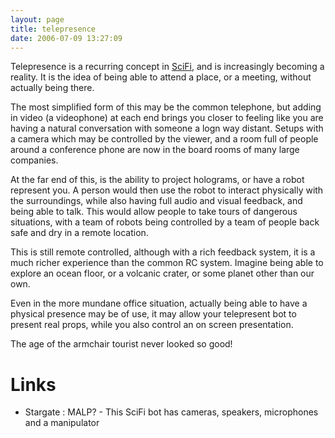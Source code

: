 ```yaml
---
layout: page
title: telepresence
date: 2006-07-09 13:27:09
---
```

<p>Telepresence is a recurring concept in <a class="wiki" href="/wiki/scifi.html" title="scifi">SciFi</a>, and is increasingly becoming a reality. It is the idea of being able to attend a place, or a meeting, without actually being there.
</p>
<p>The most simplified form of this may be the common telephone, but adding in video (a videophone) at each end brings you closer to feeling like you are having a natural conversation with someone a logn way distant. Setups with a camera which may be controlled by the viewer, and a room full of people around a conference phone are now in the board rooms of many large companies.
</p>
<p>At the far end of this, is the ability to project holograms, or have a robot represent you. A person would then use the robot to interact physically with the surroundings, while also having full audio and visual feedback, and being able to talk. This would allow people to take tours of dangerous situations, with a team of robots being controlled by a team of people back safe and dry in a remote location.
</p>
<p>This is still remote controlled, although with a rich feedback system, it is a much richer experience than the common RC system. Imagine being able to explore an ocean floor, or a volcanic crater, or some planet other than our own.
</p>
<p>Even in the more mundane office situation, actually being able to have a physical presence may be of use, it may allow your telepresent bot to present real props, while you also control an on screen presentation.
</p>
<p>The age of the armchair tourist never looked so good!
</p>
<h1  id="Links">Links</h1>
<ul><li> Stargate : MALP<a class="wiki wikinew for-review" title="Create page: Stargate : MALP">?</a> - This SciFi bot has cameras, speakers, microphones and a manipulator
</li></ul><p>
</p>
